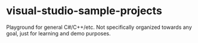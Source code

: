 # visual-studio-sample-projects
Playground for general C#/C++/etc. Not specifically organized towards any goal, just for learning and demo purposes.
